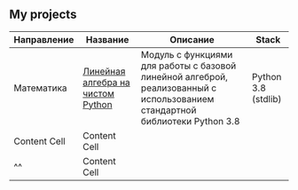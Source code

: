 ## My projects

| Направление  | Название | Описание | Stack|
| ------------- | ------------- | ------------- | ------------- |
| Математика  | [Линейная алгебра на чистом Python](/pure_python_linear_algebra) | Модуль с функциями для работы с базовой линейной алгеброй, реализованный с использованием стандартной библиотеки Python 3.8 | Python 3.8 (stdlib) |
| Content Cell  | Content Cell  | | |
| ^^  | Content Cell  | | |